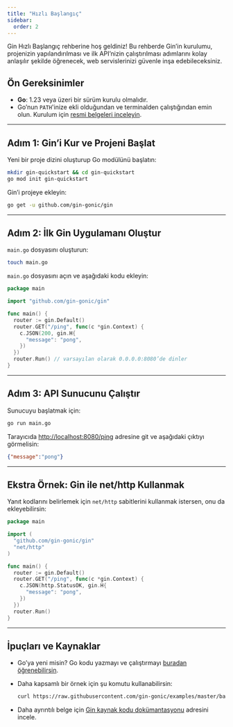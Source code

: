 ```yaml
---
title: "Hızlı Başlangıç"
sidebar:
  order: 2
---
```


Gin Hızlı Başlangıç rehberine hoş geldiniz! Bu rehberde Gin’in kurulumu, projenizin yapılandırılması ve ilk API’nizin çalıştırılması adımlarını kolay anlaşılır şekilde öğrenecek, web servislerinizi güvenle inşa edebileceksiniz.

## Ön Gereksinimler

- **Go**: 1.23 veya üzeri bir sürüm kurulu olmalıdır.
- Go’nun `PATH`'inize ekli olduğundan ve terminalden çalıştığından emin olun. Kurulum için [resmi belgeleri inceleyin](https://golang.org/doc/install).

---

## Adım 1: Gin’i Kur ve Projeni Başlat

Yeni bir proje dizini oluşturup Go modülünü başlatın:

```sh
mkdir gin-quickstart && cd gin-quickstart
go mod init gin-quickstart
```

Gin’i projeye ekleyin:

```sh
go get -u github.com/gin-gonic/gin
```

---

## Adım 2: İlk Gin Uygulamanı Oluştur

`main.go` dosyasını oluşturun:

```sh
touch main.go
```

`main.go` dosyasını açın ve aşağıdaki kodu ekleyin:

```go
package main

import "github.com/gin-gonic/gin"

func main() {
  router := gin.Default()
  router.GET("/ping", func(c *gin.Context) {
    c.JSON(200, gin.H{
      "message": "pong",
    })
  })
  router.Run() // varsayılan olarak 0.0.0.0:8080’de dinler
}
```

---

## Adım 3: API Sunucunu Çalıştır

Sunucuyu başlatmak için:

```sh
go run main.go
```

Tarayıcıda [http://localhost:8080/ping](http://localhost:8080/ping) adresine git ve aşağıdaki çıktıyı görmelisin:

```json
{"message":"pong"}
```

---

## Ekstra Örnek: Gin ile net/http Kullanmak

Yanıt kodlarını belirlemek için `net/http` sabitlerini kullanmak istersen, onu da ekleyebilirsin:

```go
package main

import (
  "github.com/gin-gonic/gin"
  "net/http"
)

func main() {
  router := gin.Default()
  router.GET("/ping", func(c *gin.Context) {
    c.JSON(http.StatusOK, gin.H{
      "message": "pong",
    })
  })
  router.Run()
}
```

---

## İpuçları ve Kaynaklar

- Go’ya yeni misin? Go kodu yazmayı ve çalıştırmayı [buradan öğrenebilirsin](https://golang.org/doc/code.html).
- Daha kapsamlı bir örnek için şu komutu kullanabilirsin:

  ```sh
  curl https://raw.githubusercontent.com/gin-gonic/examples/master/basic/main.go > main.go
  ```

- Daha ayrıntılı belge için [Gin kaynak kodu dokümantasyonu](https://github.com/gin-gonic/gin/blob/master/docs/doc.md) adresini incele.

